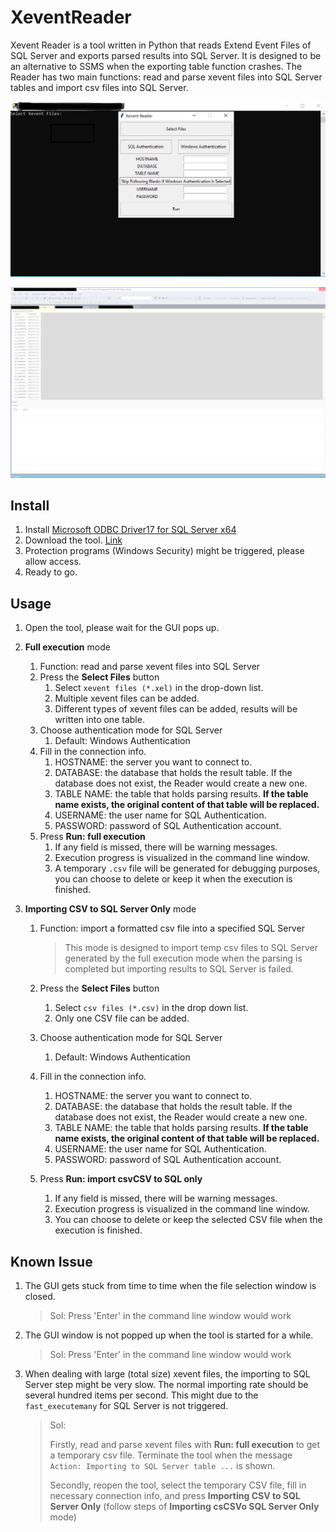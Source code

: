 # XeventReader

Xevent Reader is a tool written in Python that reads Extend Event Files of SQL Server and exports parsed results into SQL Server. It is designed to be an alternative to SSMS when the exporting table function crashes. The Reader has two main functions: read and parse xevent files into SQL Server tables and import csv files into SQL Server.

![image-20220817095032595](https://github.com/jason5306/XeventReader/blob/main/img/image-20220817095032595.png)

![image-20220817150923654](https://github.com/jason5306/XeventReader/blob/main/img/image-20220817150923654.png)

## Install

1. Install [Microsoft ODBC Driver17 for SQL Server x64](https://go.microsoft.com/fwlink/?linkid=2200731)
2. Download the tool. [Link](https://drive.google.com/file/d/11cD-nsxeYEa2LW9r-xabTjYbA7R6yXIX/view?usp=sharing)
3. Protection programs (Windows Security) might be triggered, please allow access.
4. Ready to go.

## Usage

1. Open the tool, please wait for the GUI pops up.

2. **Full execution** mode

   1. Function: read and parse xevent files into SQL Server
   2. Press the **Select Files** button
      1. Select `xevent files (*.xel)` in the drop-down list.
      2. Multiple xevent files can be added.
      3. Different types of xevent files can be added, results will be written into one table.
   3. Choose authentication mode for SQL Server
      1. Default: Windows Authentication 
   4. Fill in the connection info.
      1. HOSTNAME: the server you want to connect to.
      2. DATABASE: the database that holds the result table. If the database does not exist, the Reader would create a new one.
      3. TABLE NAME: the table that holds parsing results. **If the table name exists, the original content of that table will be replaced.**
      4. USERNAME: the user name for SQL Authentication.
      5. PASSWORD: password of SQL Authentication account.
   5. Press **Run: full execution**
      1. If any field is missed, there will be warning messages.
      2. Execution progress is visualized in the command line window.
      3. A temporary  `.csv` file will be generated for debugging purposes, you can choose to delete or keep it when the execution is finished.

3. **Importing CSV to SQL Server Only** mode

   1. Function: import a formatted csv file into a specified SQL Server

      > This mode is designed to import temp csv files to SQL Server generated by the full execution mode when the parsing is completed but importing results to SQL Server is failed.

   2. Press the **Select Files** button

      1. Select `csv files (*.csv)` in the drop down list.
      2. Only one CSV file can be added.

   3. Choose authentication mode for SQL Server

      1. Default: Windows Authentication 

   4. Fill in the connection info.

      1. HOSTNAME: the server you want to connect to.
      2. DATABASE: the database that holds the result table. If the database does not exist, the Reader would create a new one.
      3. TABLE NAME: the table that holds parsing results. **If the table name exists, the original content of that table will be replaced.**
      4. USERNAME: the user name for SQL Authentication.
      5. PASSWORD: password of SQL Authentication account.

   5. Press **Run: import csvCSV to SQL only**

      1. If any field is missed, there will be warning messages.
      2. Execution progress is visualized in the command line window.
      3. You can choose to delete or keep the selected CSV file when the execution is finished.

## Known Issue

1. The GUI gets stuck from time to time when the file selection window is closed.

   > Sol: Press 'Enter' in the command line window would work

2. The GUI window is not popped up when the tool is started for a while.

   > Sol: Press 'Enter' in the command line window would work

2. When dealing with large (total size) xevent files, the importing to SQL Server step might be very slow. The normal importing rate should be several hundred items per second. This might due to the `fast_executemany` for SQL Server is not triggered.

   > Sol: 
   >
   > Firstly, read and parse xevent files with **Run: full execution** to get a temporary csv file. Terminate the tool when the message `Action: Importing to SQL Server table ...` is shown.
   >
   > Secondly, reopen the tool, select the temporary CSV file, fill in necessary connection info, and press **Importing CSV to SQL Server Only** (follow steps of **Importing csCSVo SQL Server Only** mode)
